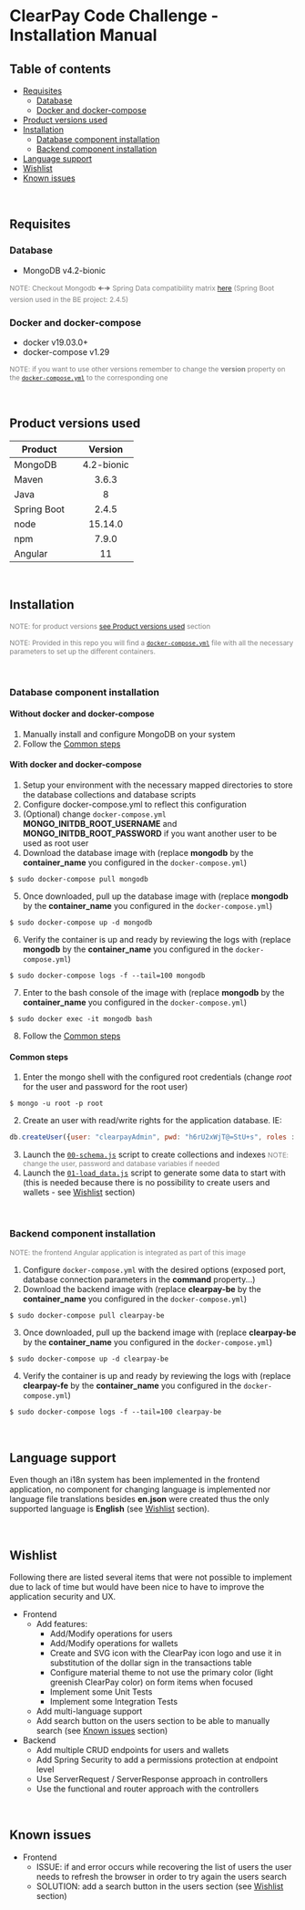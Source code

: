# ClearPay Code Challenge - Installation Manual

## Table of contents

- [Requisites](#requisites)
  - [Database](#database)
  - [Docker and docker-compose](#docker-and-docker-compose)
- [Product versions used](#product-versions-used)
- [Installation](#installation)
  - [Database component installation](#database-component-installation)
  - [Backend component installation](#backend-component-installation)
- [Language support](#language-support)
- [Wishlist](#wishlist)
- [Known issues](#known-issues)

<br/>

## Requisites

### Database

- MongoDB v4.2-bionic

<span style="font-size: 12px; color: gray;">NOTE: Checkout Mongodb 🠈🠊 Spring Data compatibility matrix [here](https://docs.spring.io/spring-data/mongodb/docs/current/reference/html/#compatibility.matrix)
(Spring Boot version used in the BE project: 2.4.5)</span>

### Docker and docker-compose

- docker v19.03.0+
- docker-compose v1.29

<span style="font-size: 12px; color: gray;">NOTE: if you want to use other versions remember to change the **version** property on the [`docker-compose.yml`](docker/docker-compose.yml) to the corresponding one</span>

<br/>

## Product versions used

  | Product | | Version |
  |---|---|:-:|
  | MongoDB | | 4.2-bionic
  | Maven | | 3.6.3 |
  | Java | | 8 |
  | Spring Boot | | 2.4.5 |
  | node | | 15.14.0 |
  | npm | | 7.9.0 |
  | Angular | | 11 |

<br/>

## Installation

<span style="font-size: 12px; color: gray;">NOTE: for product versions [see Product versions used](#product-versions-used) section</span>

<span style="font-size: 12px; color: gray;">NOTE: Provided in this repo you will find a [`docker-compose.yml`](docker/docker-compose.yml) file with all the necessary parameters to set up the different containers.</span>

<br/>

### Database component installation

#### Without docker and docker-compose

1. Manually install and configure MongoDB on your system
2. Follow the [Common steps](#common-steps)

#### With docker and docker-compose

1. Setup your environment with the necessary mapped directories to store the database collections and database scripts
2. Configure docker-compose.yml to reflect this configuration
3. (Optional) change `docker-compose.yml` **MONGO_INITDB_ROOT_USERNAME** and **MONGO_INITDB_ROOT_PASSWORD** if you want another user to be used as root user
4. Download the database image with (replace **mongodb** by the **container_name** you configured in the `docker-compose.yml`)

```console
$ sudo docker-compose pull mongodb
```

5. Once downloaded, pull up the database image with (replace **mongodb** by the **container_name** you configured in the `docker-compose.yml`)

```console
$ sudo docker-compose up -d mongodb
```

6. Verify the container is up and ready by reviewing the logs with (replace **mongodb** by the **container_name** you configured in the `docker-compose.yml`)

```console
$ sudo docker-compose logs -f --tail=100 mongodb
```

7. Enter to the bash console of the image with (replace **mongodb** by the **container_name** you configured in the `docker-compose.yml`)

```console
$ sudo docker exec -it mongodb bash
```

8. Follow the [Common steps](#common-steps)

#### Common steps

1. Enter the mongo shell with the configured root credentials (change *root* for the user and password for the root user)

```console
$ mongo -u root -p root
```

2. Create an user with read/write rights for the application database. IE:

```javascript
db.createUser({user: "clearpayAdmin", pwd: "h6rU2xWjT@=StU+s", roles : [{role: "readWrite", db: "clearpay"}]});
```

3. Launch the [`00-schema.js`](/scripts/00-schema.js) script to create collections and indexes <span style="font-size: 12px; color: gray;">NOTE: change the user, password and database variables if needed</span>
4. Launch the [`01-load_data.js`](/scripts/01-load_data.js) script to generate some data to start with (this is needed because there is no possibility to create users and wallets - see [Wishlist](#wishlist) section)

<br/>

### Backend component installation

<span style="font-size: 12px; color: gray;">NOTE: the frontend Angular application is integrated as part of this image</span>

1. Configure `docker-compose.yml` with the desired options (exposed port, database connection parameters in the **command** property...)
2. Download the backend image with (replace **clearpay-be** by the **container_name** you configured in the `docker-compose.yml`)

``` console
$ sudo docker-compose pull clearpay-be
```

3. Once downloaded, pull up the backend image with (replace **clearpay-be** by the **container_name** you configured in the `docker-compose.yml`)

```console
$ sudo docker-compose up -d clearpay-be
```

4. Verify the container is up and ready by reviewing the logs with (replace **clearpay-fe** by the **container_name** you configured in the `docker-compose.yml`)

```console
$ sudo docker-compose logs -f --tail=100 clearpay-be
```

<br/>

## Language support

Even though an i18n system has been implemented in the frontend application, no component for changing language is implemented nor language file translations besides **en.json** were created thus the only supported language is **English** (see [Wishlist](#wishlist) section).

<br/>

## Wishlist

Following there are listed several items that were not possible to implement due to lack of time but would have been nice to have to improve the application security and UX.

- Frontend
  - Add features:
    - Add/Modify operations for users
    - Add/Modify operations for wallets
    - Create and SVG icon with the ClearPay icon logo and use it in substitution of the dollar sign in the transactions table
    - Configure material theme to not use the primary color (light greenish ClearPay color) on form items when focused
    - Implement some Unit Tests
    - Implement some Integration Tests
  - Add multi-language support
  - Add search button on the users section to be able to manually search (see [Known issues](#known-issues) section)
- Backend
  - Add multiple CRUD endpoints for users and wallets
  - Add Spring Security to add a permissions protection at endpoint level
  - Use ServerRequest / ServerResponse approach in controllers
  - Use the functional and router approach with the controllers

<br/>

## Known issues

- Frontend
  - ISSUE: if and error occurs while recovering the list of users the user needs to refresh the browser in order to try again the users search
  - SOLUTION: add a search button in the users section (see [Wishlist](#wishlist) section)